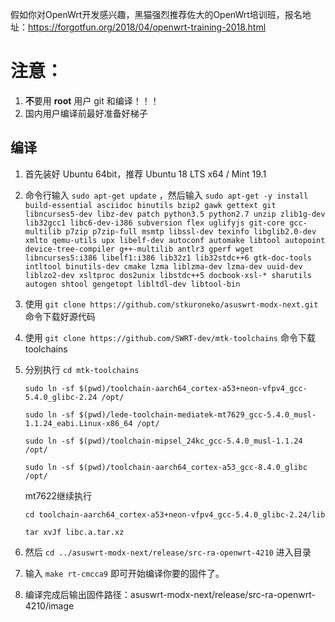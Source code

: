 假如你对OpenWrt开发感兴趣，黑猫强烈推荐佐大的OpenWrt培训班，报名地址：https://forgotfun.org/2018/04/openwrt-training-2018.html


注意：
=
1. **不**要用 **root** 用户 git 和编译！！！
2. 国内用户编译前最好准备好梯子

## 编译

1. 首先装好 Ubuntu 64bit，推荐  Ubuntu  18 LTS x64 /  Mint 19.1

2. 命令行输入 `sudo apt-get update` ，然后输入
`
sudo apt-get -y install build-essential asciidoc binutils bzip2 gawk gettext git libncurses5-dev libz-dev patch python3.5 python2.7 unzip zlib1g-dev lib32gcc1 libc6-dev-i386 subversion flex uglifyjs git-core gcc-multilib p7zip p7zip-full msmtp libssl-dev texinfo libglib2.0-dev xmlto qemu-utils upx libelf-dev autoconf automake libtool autopoint device-tree-compiler g++-multilib antlr3 gperf wget libncurses5:i386 libelf1:i386 lib32z1 lib32stdc++6 gtk-doc-tools intltool binutils-dev cmake lzma liblzma-dev lzma-dev uuid-dev liblzo2-dev xsltproc dos2unix libstdc++5 docbook-xsl-* sharutils autogen shtool gengetopt libltdl-dev libtool-bin
`

3. 使用 `git clone https://github.com/stkuroneko/asuswrt-modx-next.git` 命令下载好源代码

4. 使用 `git clone https://github.com/SWRT-dev/mtk-toolchains` 命令下载toolchains

5. 分别执行 `cd mtk-toolchains`

	`sudo ln -sf $(pwd)/toolchain-aarch64_cortex-a53+neon-vfpv4_gcc-5.4.0_glibc-2.24 /opt/`

	`sudo ln -sf $(pwd)/lede-toolchain-mediatek-mt7629_gcc-5.4.0_musl-1.1.24_eabi.Linux-x86_64 /opt/`

	`sudo ln -sf $(pwd)/toolchain-mipsel_24kc_gcc-5.4.0_musl-1.1.24 /opt/`

	`sudo ln -sf $(pwd)/toolchain-aarch64_cortex-a53_gcc-8.4.0_glibc /opt/`
	
	mt7622继续执行

	`cd toolchain-aarch64_cortex-a53+neon-vfpv4_gcc-5.4.0_glibc-2.24/lib`

	`tar xvJf libc.a.tar.xz`

6. 然后 `cd ../asuswrt-modx-next/release/src-ra-openwrt-4210` 进入目录

7. 输入 `make rt-cmcca9` 即可开始编译你要的固件了。


8. 编译完成后输出固件路径：asuswrt-modx-next/release/src-ra-openwrt-4210/image




